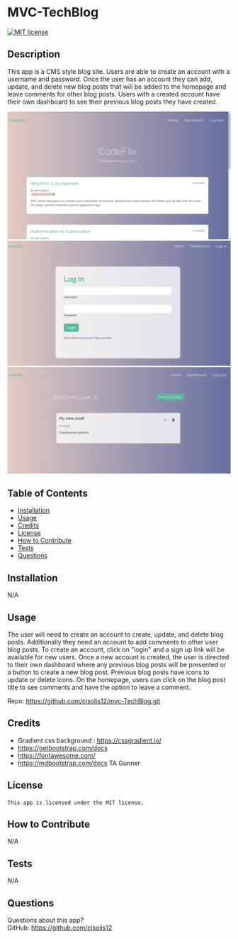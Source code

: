 # MVC-TechBlog


  [![MIT license](https://img.shields.io/badge/License-MIT-blue.svg)](https://lbesson.mit-license.org/)

  ## Description
  This app is a CMS style blog site. Users are able to create an account with a username and password. Once the user has an account they can add, update, and delete new blog posts that will be added to the homepage and leave comments for other blog posts. Users with a created account have their own dashboard to see their previous blog posts they have created.

![Image Description](public/images/homepage.png)
![Image Description](public/images/login.png)
![Image Description](public/images/userDashboard.png)



  ## Table of Contents
  * [Installation](#installation)
  * [Usage](#usage)
  * [Credits](#credits)
  * [License](#license)
  * [How to Contribute](#how-to-contribute)
  * [Tests](#tests)
  * [Questions](#questions)
  
  ## Installation
  N/A

  ## Usage
  The user will need to create an account to create, update, and delete blog posts. Additionally they need an account to add comments to other user blog posts. To create an account, click on "login" and a sign up link will be available for new users. Once a new account is created, the user is directed to their own dashboard where any previous blog posts will be presented or a button to create a new blog post. Previous blog posts have icons to update or delete icons. On the homepage, users can click on the blog post title to see comments and have the option to leave a comment.

  Repo: https://github.com/cjsolis12/mvc-TechBlog.git 


  ## Credits

  - Gradient css background : https://cssgradient.io/    
  - https://getbootstrap.com/docs   
  - https://fontawesome.com/
  - https://mdbootstrap.com/docs 
  TA Gunner   

  ## License
    This app is licensed under the MIT license.

  ## How to Contribute
  N/A

  ## Tests
  N/A

  ## Questions
  Questions about this app?  
  GitHub: https://github.com/cjsolis12  

